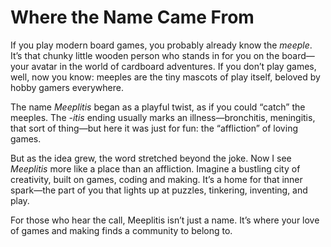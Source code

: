 # Where the Name Came From

If you play modern board games, you probably already know the *meeple*. It’s that chunky little wooden person who stands in for you on the board—your avatar in the world of cardboard adventures. If you don’t play games, well, now you know: meeples are the tiny mascots of play itself, beloved by hobby gamers everywhere.

The name *Meeplitis* began as a playful twist, as if you could “catch” the meeples. The *-itis* ending usually marks an illness—bronchitis, meningitis, that sort of thing—but here it was just for fun: the “affliction” of loving games.

But as the idea grew, the word stretched beyond the joke. Now I see *Meeplitis* more like a place than an affliction. Imagine a bustling city of creativity, built on games, coding and making. It’s a home for that inner spark—the part of you that lights up at puzzles, tinkering, inventing, and play.

For those who hear the call, Meeplitis isn’t just a name. It’s where your love of games and making finds a community to belong to.
